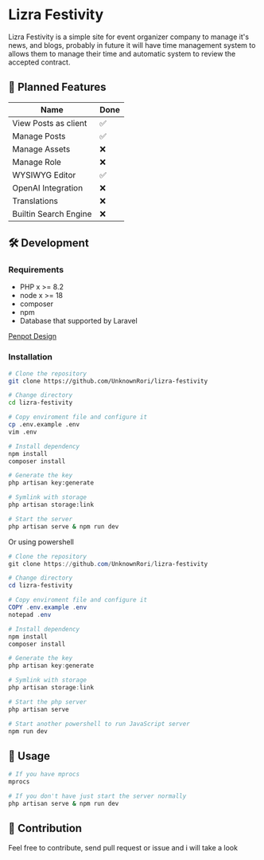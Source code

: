 # Lizra Festivity

Lizra Festivity is a simple site for event organizer company to manage it's news, and blogs, probably in future it will have time management system to allows them to manage their time and automatic system to review the accepted contract.

## 🚀 Planned Features

| Name                  |   Done    |
|-----------------------|-----------|
| View Posts as client  |    ✅     |
| Manage Posts          |    ✅     |
| Manage Assets         |    ❌     |
| Manage Role           |    ❌     |
| WYSIWYG Editor        |    ✅     |
| OpenAI Integration    |    ❌     |
| Translations          |    ❌     |
| Builtin Search Engine |    ❌     |

## 🛠️ Development

### Requirements

- PHP x >= 8.2
- node x >= 18
- composer
- npm
- Database that supported by Laravel

[Penpot Design](https://design.penpot.app/#/view/82e31d90-3829-8139-8002-cefebb062880?page-id=82e31d90-3829-8139-8002-cefebb062881&section=interactions&index=0&share-id=82e31d90-3829-8139-8002-d3bb8e90e24b)

### Installation

```bash
# Clone the repository
git clone https://github.com/UnknownRori/lizra-festivity

# Change directory
cd lizra-festivity

# Copy enviroment file and configure it
cp .env.example .env
vim .env

# Install dependency
npm install
composer install

# Generate the key
php artisan key:generate

# Symlink with storage
php artisan storage:link

# Start the server
php artisan serve & npm run dev
```

Or using powershell

```powershell
# Clone the repository
git clone https://github.com/UnknownRori/lizra-festivity

# Change directory
cd lizra-festivity

# Copy enviroment file and configure it
COPY .env.example .env
notepad .env

# Install dependency
npm install
composer install

# Generate the key
php artisan key:generate

# Symlink with storage
php artisan storage:link

# Start the php server
php artisan serve 

# Start another powershell to run JavaScript server
npm run dev
```

## 🚀 Usage

```bash
# If you have mprocs
mprocs

# If you don't have just start the server normally
php artisan serve & npm run dev
```

## 🌟 Contribution

Feel free to contribute, send pull request or issue and i will take a look
